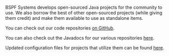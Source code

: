 <p>
BSPF Systems develops open-sourced Java projects for the community to use. We also borrow the best of other open-sourced projects (while giving them credit) and make them available to use as standalone items.
</p>

<p>
You can check out our code repositories <a href="https://github.com/bspfsystems/">on GitHub</a>.
</p>

<p>
You can also check out the Javadocs for our various repositories <a href="./docs/">here</a>.
</p>

<p>
Updated configuration files for projects that utilize them can be found <a href="./config-files/">here</a>.
</p>